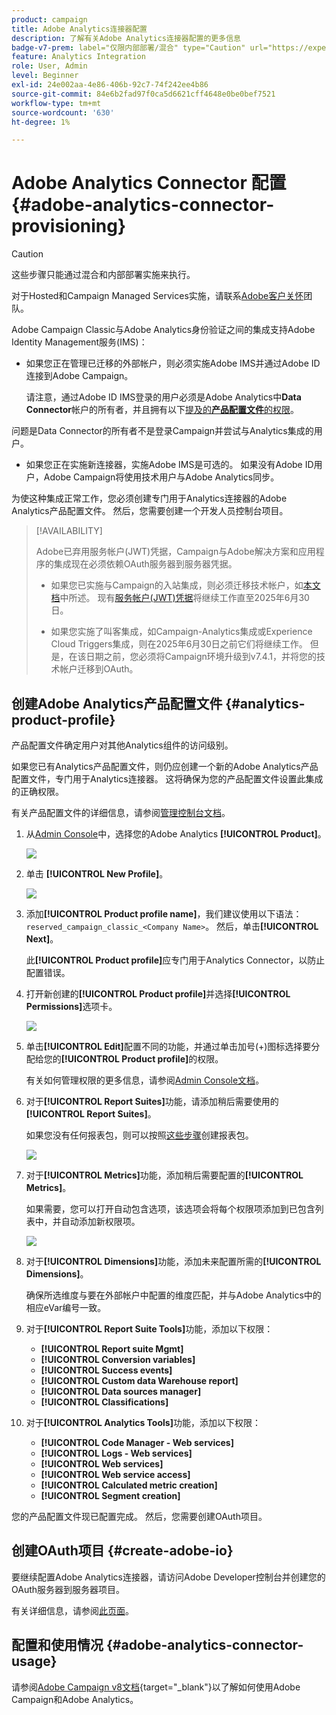```yaml
---
product: campaign
title: Adobe Analytics连接器配置
description: 了解有关Adobe Analytics连接器配置的更多信息
badge-v7-prem: label="仅限内部部署/混合" type="Caution" url="https://experienceleague.adobe.com/docs/campaign-classic/using/installing-campaign-classic/architecture-and-hosting-models/hosting-models-lp/hosting-models.html?lang=zh-Hans" tooltip="仅适用于v7内部部署和混合部署"
feature: Analytics Integration
role: User, Admin
level: Beginner
exl-id: 24e002aa-4e86-406b-92c7-74f242ee4b86
source-git-commit: 84e6b2fad97f0ca5d6621cff4648e0be0bef7521
workflow-type: tm+mt
source-wordcount: '630'
ht-degree: 1%

---
```


# Adobe Analytics Connector 配置 {#adobe-analytics-connector-provisioning}

>[!CAUTION]
>
> 这些步骤只能通过混合和内部部署实施来执行。
>
>对于Hosted和Campaign Managed Services实施，请联系[Adobe客户关怀](https://helpx.adobe.com/cn/enterprise/admin-guide.html/enterprise/using/support-for-experience-cloud.ug.html)团队。

Adobe Campaign Classic与Adobe Analytics身份验证之间的集成支持Adobe Identity Management服务(IMS)：

* 如果您正在管理已迁移的外部帐户，则必须实施Adobe IMS并通过Adobe ID连接到Adobe Campaign。

  请注意，通过Adobe ID IMS登录的用户必须是Adobe Analytics中&#x200B;**Data Connector**&#x200B;帐户的所有者，并且拥有以下[提及的&#x200B;**产品配置文件**&#x200B;的权限](#analytics-product-profile)。

问题是Data Connector的所有者不是登录Campaign并尝试与Analytics集成的用户。

* 如果您正在实施新连接器，实施Adobe IMS是可选的。 如果没有Adobe ID用户，Adobe Campaign将使用技术用户与Adobe Analytics同步。

为使这种集成正常工作，您必须创建专门用于Analytics连接器的Adobe Analytics产品配置文件。 然后，您需要创建一个开发人员控制台项目。

>[!AVAILABILITY]
>
> Adobe已弃用服务帐户(JWT)凭据，Campaign与Adobe解决方案和应用程序的集成现在必须依赖OAuth服务器到服务器凭据。 </br>
>
> * 如果您已实施与Campaign的入站集成，则必须迁移技术帐户，如[本文档](https://developer.adobe.com/developer-console/docs/guides/authentication/ServerToServerAuthentication/migration/#_blank)中所述。 现有[服务帐户(JWT)凭据](oauth-technical-account.md)将继续工作直至2025年6月30日。</br>
>
> * 如果您实施了叫客集成，如Campaign-Analytics集成或Experience Cloud Triggers集成，则在2025年6月30日之前它们将继续工作。 但是，在该日期之前，您必须将Campaign环境升级到v7.4.1，并将您的技术帐户迁移到OAuth。

## 创建Adobe Analytics产品配置文件 {#analytics-product-profile}

产品配置文件确定用户对其他Analytics组件的访问级别。

如果您已有Analytics产品配置文件，则仍应创建一个新的Adobe Analytics产品配置文件，专门用于Analytics连接器。 这将确保为您的产品配置文件设置此集成的正确权限。

有关产品配置文件的详细信息，请参阅[管理控制台文档](https://helpx.adobe.com/mt/enterprise/admin-guide.html)。

1. 从[Admin Console](https://adminconsole.adobe.com/)中，选择您的Adobe Analytics **[!UICONTROL Product]**。

   ![](assets/do-not-localize/triggers_1.png)

1. 单击 **[!UICONTROL New Profile]**。

   ![](assets/do-not-localize/triggers_2.png)

1. 添加&#x200B;**[!UICONTROL Product profile name]**，我们建议使用以下语法： `reserved_campaign_classic_<Company Name>`。 然后，单击&#x200B;**[!UICONTROL Next]**。

   此&#x200B;**[!UICONTROL Product profile]**&#x200B;应专门用于Analytics Connector，以防止配置错误。

1. 打开新创建的&#x200B;**[!UICONTROL Product profile]**&#x200B;并选择&#x200B;**[!UICONTROL Permissions]**&#x200B;选项卡。

   ![](assets/do-not-localize/triggers_3.png)

1. 单击&#x200B;**[!UICONTROL Edit]**&#x200B;配置不同的功能，并通过单击加号(+)图标选择要分配给您的&#x200B;**[!UICONTROL Product profile]**&#x200B;的权限。

   有关如何管理权限的更多信息，请参阅[Admin Console文档](https://helpx.adobe.com/mt/enterprise/using/manage-permissions-and-roles.html)。

1. 对于&#x200B;**[!UICONTROL Report Suites]**&#x200B;功能，请添加稍后需要使用的&#x200B;**[!UICONTROL Report Suites]**。

   如果您没有任何报表包，则可以按照[这些步骤](../../integrations/using/gs-aa.md)创建报表包。

   ![](assets/do-not-localize/triggers_4.png)

1. 对于&#x200B;**[!UICONTROL Metrics]**&#x200B;功能，添加稍后需要配置的&#x200B;**[!UICONTROL Metrics]**。

   如果需要，您可以打开自动包含选项，该选项会将每个权限项添加到已包含列表中，并自动添加新权限项。

   ![](assets/do-not-localize/triggers_13.png)

1. 对于&#x200B;**[!UICONTROL Dimensions]**&#x200B;功能，添加未来配置所需的&#x200B;**[!UICONTROL Dimensions]**。

   确保所选维度与要在外部帐户中配置的维度匹配，并与Adobe Analytics中的相应eVar编号一致。

1. 对于&#x200B;**[!UICONTROL Report Suite Tools]**&#x200B;功能，添加以下权限：

   * **[!UICONTROL Report suite Mgmt]**
   * **[!UICONTROL Conversion variables]**
   * **[!UICONTROL Success events]**
   * **[!UICONTROL Custom data Warehouse report]**
   * **[!UICONTROL Data sources manager]**
   * **[!UICONTROL Classifications]**

1. 对于&#x200B;**[!UICONTROL Analytics Tools]**&#x200B;功能，添加以下权限：

   * **[!UICONTROL Code Manager - Web services]**
   * **[!UICONTROL Logs - Web services]**
   * **[!UICONTROL Web services]**
   * **[!UICONTROL Web service access]**
   * **[!UICONTROL Calculated metric creation]**
   * **[!UICONTROL Segment creation]**

您的产品配置文件现已配置完成。 然后，您需要创建OAuth项目。

## 创建OAuth项目 {#create-adobe-io}

要继续配置Adobe Analytics连接器，请访问Adobe Developer控制台并创建您的OAuth服务器到服务器项目。

有关详细信息，请参阅[此页面](oauth-technical-account.md#oauth-service)。

## 配置和使用情况 {#adobe-analytics-connector-usage}

请参阅[Adobe Campaign v8文档](https://experienceleague.adobe.com/en/docs/campaign/campaign-v8/connect/ac-aa){target="_blank"}以了解如何使用Adobe Campaign和Adobe Analytics。